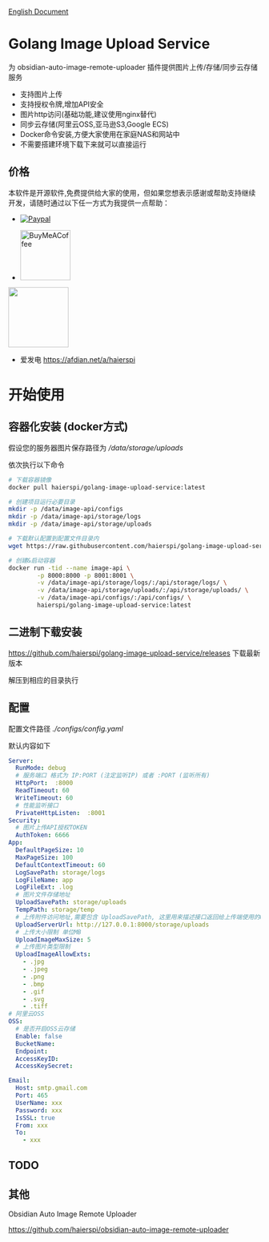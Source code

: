 [English Document](README.md)

# Golang Image Upload Service

为 obsidian-auto-image-remote-uploader 插件提供图片上传/存储/同步云存储服务

- 支持图片上传
- 支持授权令牌,增加API安全
- 图片http访问(基础功能,建议使用nginx替代)
- 同步云存储(阿里云OSS,亚马逊S3,Google ECS)
- Docker命令安装,方便大家使用在家庭NAS和网站中
- 不需要搭建环境下载下来就可以直接运行

## 价格

本软件是开源软件,免费提供给大家的使用，但如果您想表示感谢或帮助支持继续开发，请随时通过以下任一方式为我提供一点帮助：

- [![Paypal](https://img.shields.io/badge/paypal-HaierSpi-yellow?style=social&logo=paypal)](https://paypal.me/haierspi)

- [<img src="https://cdn.buymeacoffee.com/buttons/v2/default-yellow.png" alt="BuyMeACoffee" width="100">](https://www.buymeacoffee.com/haierspi)
<img src="https://raw.githubusercontent.com/haierspi/obsidian-auto-image-remote-uploader/main/bmc_qr.png" style="width:120px;height:auto;">

- 爱发电 https://afdian.net/a/haierspi

# 开始使用

## 容器化安装 (docker方式)

假设您的服务器图片保存路径为 */data/storage/uploads*

依次执行以下命令

```bash
# 下载容器镜像
docker pull haierspi/golang-image-upload-service:latest

# 创建项目运行必要目录
mkdir -p /data/image-api/configs
mkdir -p /data/image-api/storage/logs
mkdir -p /data/image-api/storage/uploads

# 下载默认配置到配置文件目录内
wget https://raw.githubusercontent.com/haierspi/golang-image-upload-service/main/configs/config.yaml  -O /data/configs/config.yaml

# 创建&启动容器
docker run -tid --name image-api \
        -p 8000:8000 -p 8001:8001 \
        -v /data/image-api/storage/logs/:/api/storage/logs/ \
        -v /data/image-api/storage/uploads/:/api/storage/uploads/ \
        -v /data/image-api/configs/:/api/configs/ \
        haierspi/golang-image-upload-service:latest

```

## 二进制下载安装

https://github.com/haierspi/golang-image-upload-service/releases 下载最新版本

解压到相应的目录执行

## 配置

配置文件路径 *./configs/config.yaml*

默认内容如下

```yaml
Server:
  RunMode: debug
  # 服务端口 格式为 IP:PORT (注定监听IP) 或者 :PORT (监听所有)
  HttpPort:  :8000
  ReadTimeout: 60
  WriteTimeout: 60
  # 性能监听接口
  PrivateHttpListen:  :8001
Security:
  # 图片上传API授权TOKEN
  AuthToken: 6666
App:
  DefaultPageSize: 10
  MaxPageSize: 100
  DefaultContextTimeout: 60
  LogSavePath: storage/logs
  LogFileName: app
  LogFileExt: .log
  # 图片文件存储地址
  UploadSavePath: storage/uploads
  TempPath: storage/temp
  # 上传附件访问地址,需要包含 UploadSavePath, 这里用来描述接口返回给上传端使用的URL前缀
  UploadServerUrl: http://127.0.0.1:8000/storage/uploads
  # 上传大小限制 单位MB
  UploadImageMaxSize: 5
  # 上传图片类型限制
  UploadImageAllowExts:
    - .jpg
    - .jpeg
    - .png
    - .bmp
    - .gif
    - .svg
    - .tiff
# 阿里云OSS
OSS:
  # 是否开启OSS云存储
  Enable: false
  BucketName:
  Endpoint:
  AccessKeyID:
  AccessKeySecret:

Email:
  Host: smtp.gmail.com
  Port: 465
  UserName: xxx
  Password: xxx
  IsSSL: true
  From: xxx
  To:
    - xxx
```
## TODO

## 其他

Obsidian Auto Image Remote Uploader

https://github.com/haierspi/obsidian-auto-image-remote-uploader